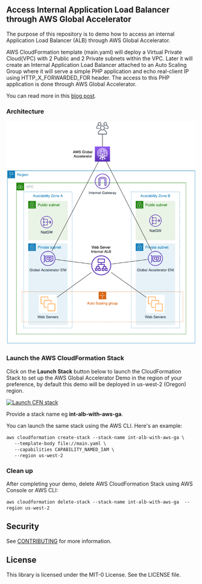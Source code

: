 ## Access Internal Application Load Balancer through AWS Global Accelerator
The purpose of this repository is to demo how to access an internal Application Load Balancer (ALB) through AWS Global Accelerator.

AWS CloudFormation template (main.yaml) will deploy a Virtual Private Cloud(VPC) with 2 Public and 2 Private subnets within the VPC. Later it will create an Internal Application Load Balancer attached to an Auto Scaling Group where it will serve a simple PHP application and echo real-client IP using HTTP_X_FORWARDED_FOR header. The access to this PHP application is done through AWS Global Accelerator.

You can read more in this [blog post](https://aws.amazon.com/blogs/networking-and-content-delivery/accessing-private-application-load-balancers-and-instances-through-aws-global-accelerator/).

### Architecture
![int-alb-with-aws-ga](diagram/diagram.png)

###  Launch the AWS CloudFormation Stack

Click on the **Launch Stack** button below to launch the CloudFormation Stack to set up the AWS Global Accelerator Demo in the region of your preference, by default this demo will be deployed in us-west-2 (Oregon) region.

[![Launch CFN stack](https://s3.amazonaws.com/cloudformation-examples/cloudformation-launch-stack.png)](https://us-west-2.console.aws.amazon.com/cloudformation/home?region=us-west-2#/stacks/quickcreate?templateUrl=https%3A%2F%2Faws-global-accelerator-with-internal-alb-demo.s3-us-west-2.amazonaws.com%2Fmain.yml&stackName=int-alb-with-aws-ga)

Provide a stack name eg **int-alb-with-aws-ga**.

You can launch the same stack using the AWS CLI. Here's an example:

```
aws cloudformation create-stack --stack-name int-alb-with-aws-ga \
   --template-body file://main.yaml \
   --capabilities CAPABILITY_NAMED_IAM \
   --region us-west-2
```

###  Clean up
After completing your demo, delete AWS CloudFormation Stack using AWS Console or AWS CLI:
```
aws cloudformation delete-stack --stack-name int-alb-with-aws-ga  --region us-west-2
```

## Security

See [CONTRIBUTING](CONTRIBUTING.md#security-issue-notifications) for more information.

## License

This library is licensed under the MIT-0 License. See the LICENSE file.
